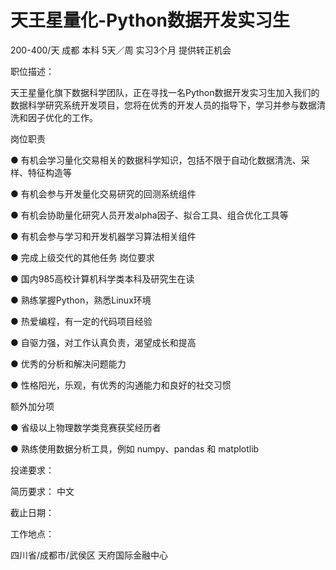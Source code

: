 # 天王星量化-Python数据开发实习生

200-400/天 成都 本科 5天／周 实习3个月 提供转正机会

职位描述：

天王星量化旗下数据科学团队，正在寻找一名Python数据开发实习生加入我们的数据科学研究系统开发项目，您将在优秀的开发人员的指导下，学习并参与数据清洗和因子优化的工作。

 岗位职责 

● 有机会学习量化交易相关的数据科学知识，包括不限于自动化数据清洗、采样、特征构造等 

● 有机会参与开发量化交易研究的回测系统组件

 ● 有机会协助量化研究人员开发alpha因子、拟合工具、组合优化工具等 

● 有机会参与学习和开发机器学习算法相关组件 

● 完成上级交代的其他任务 岗位要求

 ● 国内985高校计算机科学类本科及研究生在读

 ● 熟练掌握Python，熟悉Linux环境 

● 热爱编程，有一定的代码项目经验

 ● 自驱力强，对工作认真负责，渴望成长和提高

 ● 优秀的分析和解决问题能力

 ● 性格阳光，乐观，有优秀的沟通能力和良好的社交习惯 

额外加分项

 ● 省级以上物理数学类竞赛获奖经历者 

● 熟练使用数据分析工具，例如 numpy、pandas 和 matplotlib

投递要求：

简历要求： 中文

截止日期：

工作地点：

四川省/成都市/武侯区 天府国际金融中心